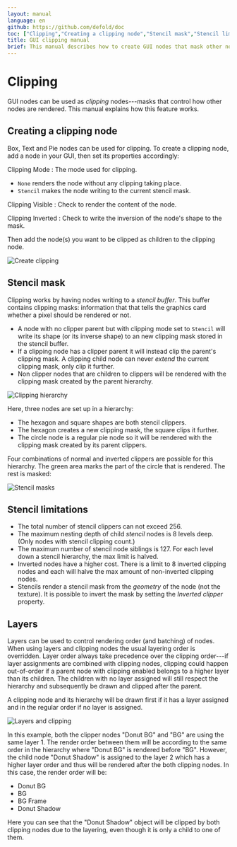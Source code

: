 ```yaml
---
layout: manual
language: en
github: https://github.com/defold/doc
toc: ["Clipping","Creating a clipping node","Stencil mask","Stencil limitations","Layers"]
title: GUI clipping manual
brief: This manual describes how to create GUI nodes that mask other nodes through stencil clipping.
---
```


# Clipping

GUI nodes can be used as *clipping* nodes---masks that control how other nodes are rendered. This manual explains how this feature works.

## Creating a clipping node

Box, Text and Pie nodes can be used for clipping. To create a clipping node, add a node in your GUI, then set its properties accordingly:

Clipping Mode
: The mode used for clipping.
  - `None` renders the node without any clipping taking place.
  - `Stencil` makes the node writing to the current stencil mask.

Clipping Visible
: Check to render the content of the node.

Clipping Inverted
: Check to write the inversion of the node's shape to the mask.

Then add the node(s) you want to be clipped as children to the clipping node.

![Create clipping](../images/gui-clipping/create.png)

## Stencil mask

Clipping works by having nodes writing to a *stencil buffer*. This buffer contains clipping masks: information that that tells the graphics card whether a pixel should be rendered or not.

- A node with no clipper parent but with clipping mode set to `Stencil` will write its shape (or its inverse shape) to an new clipping mask stored in the stencil buffer.
- If a clipping node has a clipper parent it will instead clip the parent's clipping mask. A clipping child node can never _extend_ the current clipping mask, only clip it further.
- Non clipper nodes that are children to clippers will be rendered with the clipping mask created by the parent hierarchy.

![Clipping hierarchy](../images/gui-clipping/setup.png)

Here, three nodes are set up in a hierarchy:

- The hexagon and square shapes are both stencil clippers.
- The hexagon creates a new clipping mask, the square clips it further.
- The circle node is a regular pie node so it will be rendered with the clipping mask created by its parent clippers.

Four combinations of normal and inverted clippers are possible for this hierarchy. The green area marks the part of the circle that is rendered. The rest is masked:

![Stencil masks](../images/gui-clipping/modes.png)

## Stencil limitations

- The total number of stencil clippers can not exceed 256.
- The maximum nesting depth of child _stencil_ nodes is 8 levels deep. (Only nodes with stencil clipping count.)
- The maximum number of stencil node siblings is 127. For each level down a stencil hierarchy, the max limit is halved.
- Inverted nodes have a higher cost. There is a limit to 8 inverted clipping nodes and each will halve the max amount of non-inverted clipping nodes.
- Stencils render a stencil mask from the _geometry_ of the node (not the texture). It is possible to invert the mask by setting the *Inverted clipper* property.


## Layers

Layers can be used to control rendering order (and batching) of nodes. When using layers and clipping nodes the usual layering order is overridden. Layer order always take precedence over the clipping order---if layer assignments are combined with clipping nodes, clipping could happen out-of-order if a parent node with clipping enabled belongs to a higher layer than its children. The children with no layer assigned will still respect the hierarchy and subsequently be drawn and clipped after the parent.

<div class='sidenote' markdown='1'>
A clipping node and its hierarchy will be drawn first if it has a layer assigned and in the regular order if no layer is assigned.
</div>

![Layers and clipping](../images/gui-clipping/layers.png)

In this example, both the clipper nodes "Donut BG" and "BG" are using the same layer 1. The render order between them will be according to the same order in the hierarchy where "Donut BG" is rendered before "BG". However, the child node "Donut Shadow" is assigned to the layer 2 which has a higher layer order and thus will be rendered after the both clipping nodes. In this case, the render order will be:

- Donut BG
- BG
- BG Frame
- Donut Shadow

Here you can see that the "Donut Shadow" object will be clipped by both clipping nodes due to the layering, even though it is only a child to one of them.
